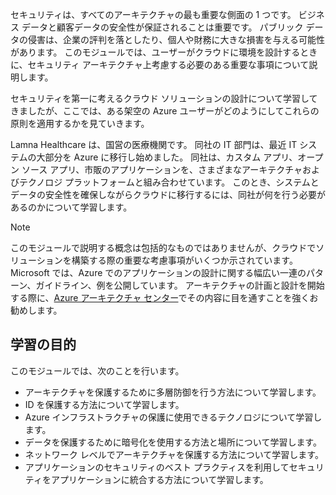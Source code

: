 セキュリティは、すべてのアーキテクチャの最も重要な側面の 1 つです。 ビジネス データと顧客データの安全性が保証されることは重要です。 パブリック データの侵害は、企業の評判を落としたり、個人や財務に大きな損害を与える可能性があります。 このモジュールでは、ユーザーがクラウドに環境を設計するときに、セキュリティ アーキテクチャ上考慮する必要のある重要な事項について説明します。

セキュリティを第一に考えるクラウド ソリューションの設計について学習してきましたが、ここでは、ある架空の Azure ユーザーがどのようにしてこれらの原則を適用するかを見ていきます。

Lamna Healthcare は、国営の医療機関です。 同社の IT 部門は、最近 IT システムの大部分を Azure に移行し始めました。 同社は、カスタム アプリ、オープン ソース アプリ、市販のアプリケーションを、さまざまなアーキテクチャおよびテクノロジ プラットフォームと組み合わせています。 このとき、システムとデータの安全性を確保しながらクラウドに移行するには、同社が何を行う必要があるのかについて学習します。

> [!NOTE]
> このモジュールで説明する概念は包括的なものではありませんが、クラウドでソリューションを構築する際の重要な考慮事項がいくつか示されています。 Microsoft では、Azure でのアプリケーションの設計に関する幅広い一連のパターン、ガイドライン、例を公開しています。 アーキテクチャの計画と設計を開始する際に、[Azure アーキテクチャ センター](https://docs.microsoft.com/azure/architecture/)でその内容に目を通すことを強くお勧めします。

## <a name="learning-objectives"></a>学習の目的

このモジュールでは、次のことを行います。

- アーキテクチャを保護するために多層防御を行う方法について学習します。
- ID を保護する方法について学習します。
- Azure インフラストラクチャの保護に使用できるテクノロジについて学習します。
- データを保護するために暗号化を使用する方法と場所について学習します。
- ネットワーク レベルでアーキテクチャを保護する方法について学習します。
- アプリケーションのセキュリティのベスト プラクティスを利用してセキュリティをアプリケーションに統合する方法について学習します。